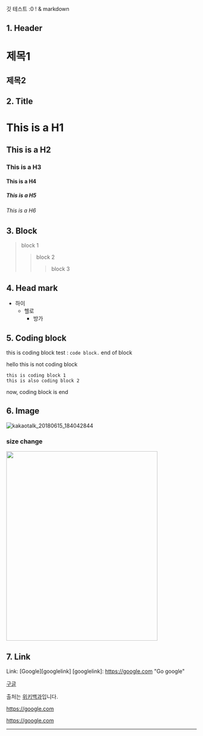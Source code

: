 
 깃 테스트 :0 ! & markdown

## 1. Header

  제목1
  ======
  제목2
  ------


## 2. Title

# This is a H1
## This is a H2
### This is a H3
#### This is a H4
##### This is a H5
###### This is a H6


## 3. Block

> block 1
>> block 2
>>> block 3


## 4. Head mark

* 하이
    * 헬로
        * 방가


## 5. Coding block

this is coding block test : `code block.` end of block

 hello this is not coding block

    this is coding block 1
    this is also coding block 2

 now, coding block is end


 ## 6. Image

 ![kakaotalk_20180615_184042844](https://user-images.githubusercontent.com/10994112/41478062-55f418e6-7101-11e8-889c-ff9299976238.jpg)

 ### size change

<img width="400" height="500" src = https://user-images.githubusercontent.com/10994112/41478062-55f418e6-7101-11e8-889c-ff9299976238.jpg></img>


## 7. Link

Link: [Google][googlelink]
[googlelink]: https://google.com "Go google"

[구글](https://google.com)

출처는 [위키백과][wiki]입니다.


[wiki]: http://en.wikipedia.org/wiki/Markdown#Syntax_examples "위키백과 Markdown 항목"

<https://google.com>

https://google.com

* * *